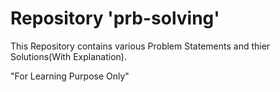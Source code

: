 # Repository 'prb-solving'
This Repository contains various Problem Statements and thier Solutions(With Explanation).


"For Learning Purpose Only"
